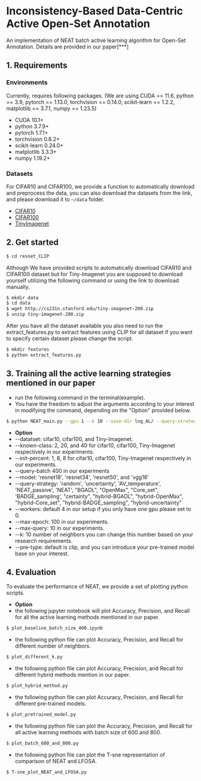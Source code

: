﻿# Inconsistency-Based Data-Centric Active Open-Set Annotation
An implementation of NEAT batch active learning algorithm for Open-Set Annotation.
Details are provided in our paper[***]



## 1. Requirements
### Environments
Currently, requires following packages. (We are using CUDA == 11.6, 
python == 3.9,
pytorch == 1.13.0, torchvision == 0.14.0, scikit-learn == 1.2.2, matplotlib == 3.7.1, numpy == 1.23.5)

- CUDA 10.1+
- python 3.7.9+
- pytorch 1.7.1+
- torchvision 0.8.2+
- scikit-learn 0.24.0+
- matplotlib 3.3.3+
- numpy 1.19.2+


### Datasets 
For CIFAR10 and CIFAR100, we provide a function to automatically download and preprocess the data, you can also download the datasets from the link, and please download it to `~/data` folder.
* [CIFAR10](https://www.cs.toronto.edu/~kriz/cifar-10-python.tar.gz)
* [CIFAR100](https://www.cs.toronto.edu/~kriz/cifar-100-python.tar.gz)
* [TinyImagenet](http://cs231n.stanford.edu/tiny-imagenet-200.zip)

## 2. Get started
```bash
$ cd resnet_CLIP
```
Although We have provided scripts to automatically download CIFAR10 and CIFAR100 dataset but for Tiny-Imagenet
you are supposed to download yourself utilizing the following command or using the link to download manually.
```bash
$ mkdir data
$ cd data
$ wget http://cs231n.stanford.edu/tiny-imagenet-200.zip
$ unzip tiny-imagenet-200.zip
```
After you have all the dataset available you also need to run the extract_features.py to extract features using
CLIP for all dataset if you want to specify certain dataset please change the script.
```bash
$ mkdir features
$ python extract_features.py
```

## 3. Training all the active learning strategies mentioned in our paper
* run the following command in the terminal(example).
* You have the freedom to adjust the arguments according to your interest in modifying the command, depending on the "Option" provided below.
```bash
$ python NEAT_main.py --gpu 1 --k 10 --save-dir log_AL/ --query-strategy NEAT --init-percent 1 --known-class 2 --query-batch 400 --seed 2 --model resnet18 --dataset cifar10
```
* **Option** 
* --datatset: cifar10, cifar100, and Tiny-Imagenet.
* --known-class: 2, 20, and 40 for cifar10, cifar100, Tiny-Imagenet respectively in our experiments.
* --init-percent: 1, 8, 8 for cifar10, cifar100, Tiny-Imagenet respectively in our experiments.
* --query-batch 400 in our experiments
* --model: 'resnet18', 'resnet34', 'resnet50', and 'vgg16'
* --query-strategy: 'random', 'uncertainty',
                             'AV_temperature', 'NEAT_passive', 'NEAT',
                             "BGADL", "OpenMax", "Core_set", 'BADGE_sampling', "certainty", "hybrid-BGADL",
                             "hybrid-OpenMax", "hybrid-Core_set", "hybrid-BADGE_sampling", "hybrid-uncertainty"
* --workers: default 4 in our setup if you only have one gpu please set to 0.
* --max-epoch: 100 in our experiments.
* --max-query: 10 in our experiments.
* --k: 10 number of neighbors you can change this number based on your research requirements.
* --pre-type: default is clip, and you can introduce your pre-trained model base on your interest.


## 4. Evaluation
To evaluate the performance of NEAT, we provide a set of plotting python scripts.
* **Option** 
* the following jupyter notebook will plot Accuracy, Precision, and Recall for all the active learning methods mentioned in our paper.
```bash
$ plot_baseline_batch_size_400.ipynb
```
* the following python file can plot Accuracy, Precision, and Recall for different number of neighbors.
```bash
$ plot_different_k.py
```
* the following python file can plot Accuracy, Precision, and Recall for different hybrid methods mention in our paper.
```bash
$ plot_hybrid_method.py
```
* the following python file can plot Accuracy, Precision, and Recall for different pre-trained models.
```bash
$ plot_pretrained_model.py
```
* the following python file can plot the Accuracy, Precision, and Recall for all active learning methods with batch size of 600 and 800.
```bash
$ plot_batch_600_and_800.py
```
* the following python file can plot the T-sne representation of comparison of NEAT and LFOSA.
```bash
$ T-sne_plot_NEAT_and_LFOSA.py
```